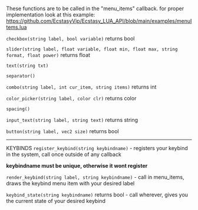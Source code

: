 These functions are to be called in the "menu_items" callback.
for proper implementation look at this example: https://github.com/EcstasyVip/Ecstasy_LUA_API/blob/main/examples/menuItems.lua

`checkbox(string label, bool variable)` returns bool

`slider(string label, float variable, float min, float max, string format, float power)` returns float

`text(string txt)`

`separator()`

`combo(string label, int cur_item, string items)` returns int

`color_picker(string label, color clr)` returns color

`spacing()`
 
`input_text(string label, string text)` returns string

`button(string label, vec2 size)` returns bool

***
KEYBINDS
`register_keybind(string keybindname)` - registers your keybind in the system, call once outside of any callback

**keybindname must be unique, otherwise it wont register**

`render_keybind(string label, string keybindname)` - call in menu_items, draws the keybind menu item with your desired label

`keybind_state(string keybindname)` returns bool - call wherever, gives you the current state of your desired keybind




